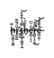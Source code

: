 <!--![Captura de tela 2023-04-10 183146](https://user-images.githubusercontent.com/58229792/231003130-1811f50c-cec5-45a4-9a19-0ee1b946e1f9.png)-->
**ḩ̶̮̼͇͓̫̭̼̿ǐ̸̡͈̮̰̈́͂͌ ̷̭͔̍͜t̴̳̱͈̞͚͖̱̜̯̿̈́͐̐̐̊͝h̶̥̄͊̃́̀è̶̡̛̻͎͓̣͑̈͆͘r̵̯̻̙̦̟̭̿͂̃̚͜͝ẻ̶͖͖̭͎͌͌́͘͝**
<!--
**r-borgess/r-borgess** is a ✨ _special_ ✨ repository because its `README.md` (this file) appears on your GitHub profile.

Here are some ideas to get you started:

- 🔭 I’m currently working on ...
- 🌱 I’m currently learning ...
- 👯 I’m looking to collaborate on ...
- 🤔 I’m looking for help with ...
- 💬 Ask me about ...
- 📫 How to reach me: ...
- 😄 Pronouns: ...
- ⚡ Fun fact: ...
-->

